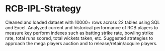 # RCB-IPL-Strategy
Cleaned and loaded dataset with 10000+ rows across  22 tables using SQL and Excel.
Analyzed current and historical performance of RCB players to measure key perform indexes such as batting strike rate, bowling strike rate, total runs scored, total wickets taken, etc.
Suggested strategies to approach the mega players auction and to release/retain/acquire players.
